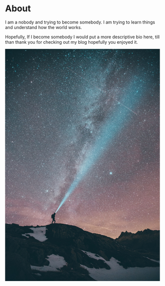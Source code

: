 # About

I am a nobody and trying to become somebody. I am trying to learn things and understand how the world works. 

Hopefully, If I become somebody I would put a more descriptive bio here, till than thank you for checking out my blog hopefully you enjoyed it. 


![shining light and trying to see](/images/20.jpg)